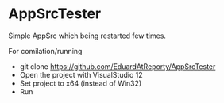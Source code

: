 # AppSrcTester
Simple AppSrc which being restarted few times.


For comilation/running 
* git clone https://github.com/EduardAtReporty/AppSrcTester
* Open the project with VisualStudio 12
* Set project to x64 (instead of Win32)
* Run 
